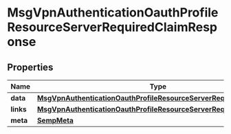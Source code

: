 

# MsgVpnAuthenticationOauthProfileResourceServerRequiredClaimResponse


## Properties

| Name | Type | Description | Notes |
|------------ | ------------- | ------------- | -------------|
|**data** | [**MsgVpnAuthenticationOauthProfileResourceServerRequiredClaim**](MsgVpnAuthenticationOauthProfileResourceServerRequiredClaim.md) |  |  [optional] |
|**links** | [**MsgVpnAuthenticationOauthProfileResourceServerRequiredClaimLinks**](MsgVpnAuthenticationOauthProfileResourceServerRequiredClaimLinks.md) |  |  [optional] |
|**meta** | [**SempMeta**](SempMeta.md) |  |  |



